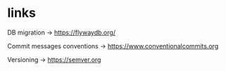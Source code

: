 # links

DB migration -> https://flywaydb.org/

Commit messages conventions -> https://www.conventionalcommits.org

Versioning -> https://semver.org

